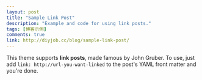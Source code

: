 ```yaml
---
layout: post
title: "Sample Link Post"
description: "Example and code for using link posts."
tags: [博客示例]
comments: true
link: http://diyjob.cc/blog/sample-link-post/
---
```


This theme supports **link posts**, made famous by John Gruber. To use, just add `link: http://url-you-want-linked` to the post's YAML front matter and you're done.